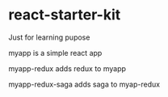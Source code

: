 # react-starter-kit
Just for learning pupose

myapp is a simple react app

myapp-redux adds redux to myapp

myapp-redux-saga adds saga to myap-redux
